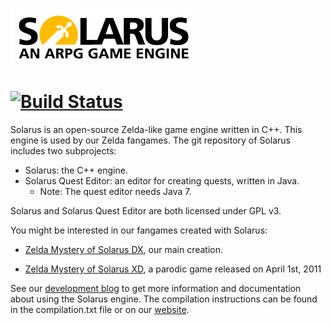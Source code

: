 ![Solarus logo](/images/solaruslogo.png)

[![Build Status](https://travis-ci.org/christopho/solarus.svg?branch=master)](https://travis-ci.org/christopho/solarus)
====================================
Solarus is an open-source Zelda-like game engine written in C++.
This engine is used by our Zelda fangames.
The git repository of Solarus includes two subprojects:

* Solarus: the C++ engine.
* Solarus Quest Editor: an editor for creating quests, written in Java.
    * Note: The quest editor needs Java 7.

Solarus and Solarus Quest Editor are both licensed under GPL v3.

You might be interested in our fangames created with Solarus:

* [Zelda Mystery of Solarus DX](https://github.com/christopho/zsdx), our main creation.

* [Zelda Mystery of Solarus XD](https://github.com/christopho/zsxd), a parodic game released on April 1st, 2011

See our [development blog](http://www.solarus-games.org) to get more
information and documentation about using the Solarus engine.
The compilation instructions can be found
in the compilation.txt file or on our [website](http://www.solarus-games.org/source-code/compilation-instructions).

